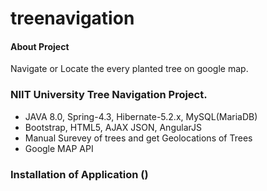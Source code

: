 # treenavigation

#### About Project
Navigate or Locate the every planted tree on google map.

### NIIT University Tree Navigation Project.
- JAVA 8.0, Spring-4.3, Hibernate-5.2.x, MySQL(MariaDB)
- Bootstrap, HTML5, AJAX JSON, AngularJS
- Manual Surevey of trees and get Geolocations of Trees
- Google MAP API

### Installation of Application ()
